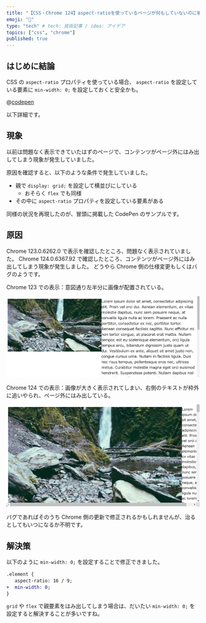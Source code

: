 ```yaml
---
title: "【CSS・Chrome 124】aspect-ratioを使っているページが何もしていないのに壊れた"
emoji: "🫠"
type: "tech" # tech: 技術記事 / idea: アイデア
topics: ["css", "chrome"]
published: true
---
```


## はじめに結論

CSS の `aspect-ratio` プロパティを使っている場合、
`aspect-ratio` を設定している要素に `min-width: 0;` を設定しておくと安全かも。

@[codepen](https://codepen.io/kagankan/pen/ExJzWRp)

以下詳細です。

## 現象

以前は問題なく表示できていたはずのページで、コンテンツがページ外にはみ出してしまう現象が発生していました。

原因を確認すると、以下のような条件で発生していました。

- 親で `display: grid;` を設定して横並びにしている
  - おそらく `flex` でも同様
- その中に `aspect-ratio` プロパティを設定している要素がある

同様の状況を再現したのが、冒頭に掲載した CodePen のサンプルです。

## 原因

Chrome 123.0.6262.0 で表示を確認したところ、問題なく表示されていました。
Chrome 124.0.6367.92 で確認したところ、コンテンツがページ外にはみ出してしまう現象が発生しました。
どうやら Chrome 側の仕様変更もしくはバグのようです。

Chrome 123 での表示：意図通り左半分に画像が配置されている。

![](/images/css-chrome-aspect-ratio/2024-05-01-04-53-57.png)

Chrome 124 での表示：画像が大きく表示されてしまい、右側のテキストが枠外に追いやられ、ページ外にはみ出している。

![](/images/css-chrome-aspect-ratio/2024-05-01-04-54-59.png)

バグであればそのうち Chrome 側の更新で修正されるかもしれませんが、治るとしてもいつになるか不明です。

## 解決策

以下のように `min-width: 0;` を設定することで修正できました。

```diff css
.element {
   aspect-ratio: 16 / 9;
+  min-width: 0;
}
```

`grid` や `flex` で親要素をはみ出してしまう場合は、だいたい `min-width: 0;` を設定すると解決することが多いですね。
